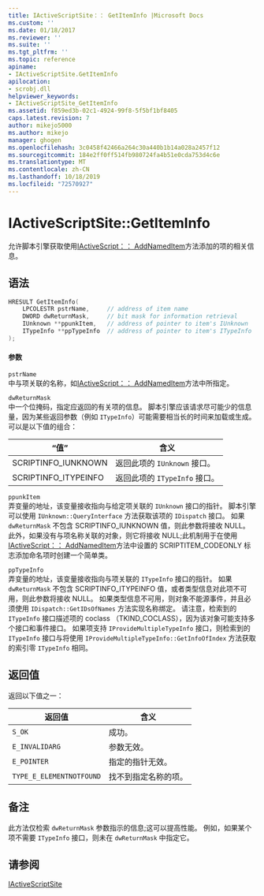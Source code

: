 ```yaml
---
title: IActiveScriptSite：： GetItemInfo |Microsoft Docs
ms.custom: ''
ms.date: 01/18/2017
ms.reviewer: ''
ms.suite: ''
ms.tgt_pltfrm: ''
ms.topic: reference
apiname:
- IActiveScriptSite.GetItemInfo
apilocation:
- scrobj.dll
helpviewer_keywords:
- IActiveScriptSite_GetItemInfo
ms.assetid: f859ed3b-02c1-4924-99f8-5f5bf1bf8405
caps.latest.revision: 7
author: mikejo5000
ms.author: mikejo
manager: ghogen
ms.openlocfilehash: 3c0458f42466a264c30a440b1b14a028a2457f12
ms.sourcegitcommit: 184e2ff0ff514fb980724fa4b51e0cda753d4c6e
ms.translationtype: MT
ms.contentlocale: zh-CN
ms.lasthandoff: 10/18/2019
ms.locfileid: "72570927"
---
```

# <a name="iactivescriptsitegetiteminfo"></a>IActiveScriptSite::GetItemInfo
允许脚本引擎获取使用[IActiveScript：： AddNamedItem](../../winscript/reference/iactivescript-addnameditem.md)方法添加的项的相关信息。  
  
## <a name="syntax"></a>语法  
  
```cpp
HRESULT GetItemInfo(  
    LPCOLESTR pstrName,     // address of item name  
    DWORD dwReturnMask,     // bit mask for information retrieval  
    IUnknown **ppunkItem,   // address of pointer to item's IUnknown  
    ITypeInfo **ppTypeInfo  // address of pointer to item's ITypeInfo  
);  
```  
  
#### <a name="parameters"></a>参数  
 `pstrName`  
 中与项关联的名称，如[IActiveScript：： AddNamedItem](../../winscript/reference/iactivescript-addnameditem.md)方法中所指定。  
  
 `dwReturnMask`  
 中一个位掩码，指定应返回的有关项的信息。 脚本引擎应该请求尽可能少的信息量，因为某些返回参数（例如 `ITypeInfo`）可能需要相当长的时间来加载或生成。 可以是以下值的组合：  
  
|“值”|含义|  
|-----------|-------------|  
|SCRIPTINFO_IUNKNOWN|返回此项的 `IUnknown` 接口。|  
|SCRIPTINFO_ITYPEINFO|返回此项的 `ITypeInfo` 接口。|  
  
 `ppunkItem`  
 弄变量的地址，该变量接收指向与给定项关联的 `IUnknown` 接口的指针。 脚本引擎可以使用 `IUnknown::QueryInterface` 方法获取该项的 `IDispatch` 接口。 如果 `dwReturnMask` 不包含 SCRIPTINFO_IUNKNOWN 值，则此参数将接收 NULL。 此外，如果没有与项名称关联的对象，则它将接收 NULL;此机制用于在使用[IActiveScript：： AddNamedItem](../../winscript/reference/iactivescript-addnameditem.md)方法中设置的 SCRIPTITEM_CODEONLY 标志添加命名项时创建一个简单类。  
  
 `ppTypeInfo`  
 弄变量的地址，该变量接收指向与项关联的 `ITypeInfo` 接口的指针。 如果 `dwReturnMask` 不包含 SCRIPTINFO_ITYPEINFO 值，或者类型信息对此项不可用，则此参数将接收 NULL。 如果类型信息不可用，则对象不能源事件，并且必须使用 `IDispatch::GetIDsOfNames` 方法实现名称绑定。 请注意，检索到的 `ITypeInfo` 接口描述项的 coclass （TKIND_COCLASS），因为该对象可能支持多个接口和事件接口。 如果项支持 `IProvideMultipleTypeInfo` 接口，则检索到的 `ITypeInfo` 接口与将使用 `IProvideMultipleTypeInfo::GetInfoOfIndex` 方法获取的索引零 `ITypeInfo` 相同。  
  
## <a name="return-value"></a>返回值  
 返回以下值之一：  
  
|返回值|含义|  
|------------------|-------------|  
|`S_OK`|成功。|  
|`E_INVALIDARG`|参数无效。|  
|`E_POINTER`|指定的指针无效。|  
|`TYPE_E_ELEMENTNOTFOUND`|找不到指定名称的项。|  
  
## <a name="remarks"></a>备注  
 此方法仅检索 `dwReturnMask` 参数指示的信息;这可以提高性能。 例如，如果某个项不需要 `ITypeInfo` 接口，则未在 `dwReturnMask` 中指定它。  
  
## <a name="see-also"></a>请参阅  
 [IActiveScriptSite](../../winscript/reference/iactivescriptsite.md)